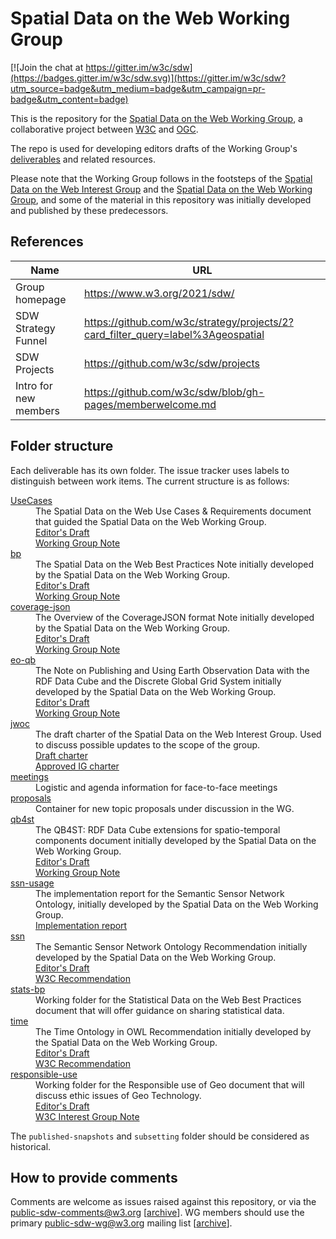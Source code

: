 # Spatial Data on the Web Working Group

[![Join the chat at https://gitter.im/w3c/sdw](https://badges.gitter.im/w3c/sdw.svg)](https://gitter.im/w3c/sdw?utm_source=badge&utm_medium=badge&utm_campaign=pr-badge&utm_content=badge)

This is the repository for the <a href="https://www.w3.org/2021/sdw/">Spatial Data on the Web Working Group</a>, a collaborative project between <a href="http://www.w3.org/">W3C</a> and <a href="http://www.opengeospatial.org/">OGC</a>.

The repo is used for developing editors drafts of the Working Group's <a href="http://www.w3.org/2017/sdwig/charter.html#deliverables">deliverables</a> and related resources.

Please note that the Working Group follows in the footsteps of the <a href="https://www.w3.org/2017/sdwig/">Spatial Data on the Web Interest Group</a> and the <a href="https://www.w3.org/2015/spatial/">Spatial Data on the Web Working Group</a>, and some of the material in this repository was initially developed and published by these predecessors.

## References

| Name | URL |
| --- | --- |
| Group homepage | https://www.w3.org/2021/sdw/ |
| SDW Strategy Funnel | https://github.com/w3c/strategy/projects/2?card_filter_query=label%3Ageospatial |
| SDW Projects | https://github.com/w3c/sdw/projects |
| Intro for new members | https://github.com/w3c/sdw/blob/gh-pages/memberwelcome.md | 

## Folder structure

Each deliverable has its own folder. The issue tracker uses labels to distinguish between work items. The current structure is as follows:

<dl>
  <dt><a href="https://github.com/w3c/sdw/tree/gh-pages/UseCases">UseCases</a></dt>
  <dd>
    The Spatial Data on the Web Use Cases &amp; Requirements document that guided the Spatial Data on the Web Working Group.
    <br/><a href="https://w3c.github.io/sdw/UseCases/SDWUseCasesAndRequirements.html">Editor's Draft</a>
    <br/><a href="https://www.w3.org/TR/sdw-ucr/">Working Group Note</a>
  </dd>

  <dt><a href="https://github.com/w3c/sdw/tree/gh-pages/bp">bp</a></dt>
  <dd>
    The Spatial Data on the Web Best Practices Note initially developed by the Spatial Data on the Web Working Group.
    <br/><a href="https://w3c.github.io/sdw/bp/">Editor's Draft</a>
    <br/><a href="https://www.w3.org/TR/sdw-bp/">Working Group Note</a>
  </dd>

  <dt><a href="https://github.com/w3c/sdw/tree/gh-pages/coverage-json">coverage-json</a></dt>
  <dd>
    The Overview of the CoverageJSON format Note initially developed by the Spatial Data on the Web Working Group.
    <br/><a href="https://w3c.github.io/sdw/coverage-json/">Editor's Draft</a>
    <br/><a href="https://www.w3.org/TR/covjson-overview/">Working Group Note</a>
  </dd>

  <dt><a href="https://github.com/w3c/sdw/tree/gh-pages/eo-qb">eo-qb</a></dt>
  <dd>
    The Note on Publishing and Using Earth Observation Data with the RDF Data Cube and the Discrete Global Grid System initially developed by the Spatial Data on the Web Working Group.
    <br/><a href="https://w3c.github.io/sdw/eo-qb/">Editor's Draft</a>
    <br/><a href="https://www.w3.org/TR/eo-qb/">Working Group Note</a>
  </dd>

  <dt><a href="https://github.com/w3c/sdw/tree/gh-pages/jwoc">jwoc</a></dt>
  <dd>
    The draft charter of the Spatial Data on the Web Interest Group. Used to discuss possible updates to the scope of the group.
    <br/><a href="https://w3c.github.io/sdw/jwoc/">Draft charter</a>
    <br/><a href="https://www.w3.org/2017/sdwig/charter.html">Approved IG charter</a>
  </dd>
  
  <dt><a href="https://github.com/w3c/sdw/tree/gh-pages/meetings">meetings</a></dt>
  <dd>
    Logistic and agenda information for face-to-face meetings
  </dd>
  
  <dt><a href="https://github.com/w3c/sdw/tree/gh-pages/proposals">proposals</a></dt>
  <dd>
    Container for new topic proposals under discussion in the WG.
  </dd>

  <dt><a href="https://github.com/w3c/sdw/tree/gh-pages/qb4st">qb4st</a></dt>
  <dd>
    The QB4ST: RDF Data Cube extensions for spatio-temporal components document initially developed by the Spatial Data on the Web Working Group.
    <br/><a href="https://w3c.github.io/sdw/qb4st/">Editor's Draft</a>
    <br/><a href="https://www.w3.org/TR/qb4st/">Working Group Note</a>
  </dd>

  <dt><a href="https://github.com/w3c/sdw/tree/gh-pages/ssn-usage">ssn-usage</a></dt>
  <dd>
    The implementation report for the Semantic Sensor Network Ontology, initially developed by the Spatial Data on the Web Working Group.
    <br/><a href="https://w3c.github.io/sdw/ssn-usage/">Implementation report</a>
  </dd>

  <dt><a href="https://github.com/w3c/sdw/tree/gh-pages/ssn">ssn</a></dt>
  <dd>
    The Semantic Sensor Network Ontology Recommendation initially developed by the Spatial Data on the Web Working Group.
    <br/><a href="https://w3c.github.io/sdw/ssn/">Editor's Draft</a>
    <br/><a href="https://www.w3.org/TR/vocab-ssn/">W3C Recommendation</a>
  </dd>

  <dt><a href="https://github.com/w3c/sdw/tree/gh-pages/stats-bp">stats-bp</a></dt>
  <dd>
    Working folder for the Statistical Data on the Web Best Practices document that will offer guidance on sharing statistical data.
  </dd>

  <dt><a href="https://github.com/w3c/sdw/tree/gh-pages/time">time</a></dt>
  <dd>
    The Time Ontology in OWL Recommendation initially developed by the Spatial Data on the Web Working Group.
    <br/><a href="https://w3c.github.io/sdw/time/">Editor's Draft</a>
    <br/><a href="https://www.w3.org/TR/owl-time/">W3C Recommendation</a>
  </dd>
  
  <dt><a href="https://github.com/w3c/sdw/tree/gh-pages/responsible-use">responsible-use</a></dt>
  <dd>
    Working folder for the Responsible use of Geo document that will discuss ethic issues of Geo Technology.
    <br/><a href="https://w3c.github.io/sdw/responsible-use/">Editor's Draft</a>
    <br/><a href="https://www.w3.org/TR/responsible-use-spatial/">W3C Interest Group Note</a>
  </dd>
  
</dl>

The `published-snapshots` and `subsetting` folder should be considered as historical.


## How to provide comments

Comments are welcome as issues raised against this repository, or via the <a href="mailto:public-sdw-comments@w3.org">public-sdw-comments@w3.org</a> [<a href="https://lists.w3.org/Archives/Public/public-sdw-comments/">archive</a>].
WG members should use the primary <a href="mailto:public-sdw-wg@w3.org">public-sdw-wg@w3.org</a> mailing list [<a href="https://lists.w3.org/Archives/Public/public-sdw-wg/">archive</a>].

